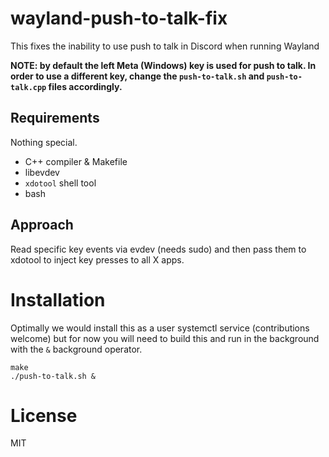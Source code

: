 # wayland-push-to-talk-fix
This fixes the inability to use push to talk in Discord when running Wayland


**NOTE: by default the left Meta (Windows) key is used for push to talk. In order to use a different key, change the `push-to-talk.sh` and `push-to-talk.cpp` files accordingly.**

## Requirements

Nothing special.
- C++ compiler & Makefile
- libevdev
- `xdotool` shell tool
- bash

## Approach

Read specific key events via evdev (needs sudo) and then pass them to xdotool to inject key presses to all X apps.

# Installation

Optimally we would install this as a user systemctl service (contributions welcome) but for now you will need to build this and run in the background with the `&` background operator.

```
make
./push-to-talk.sh &
```

# License

MIT
